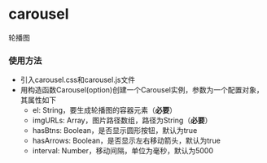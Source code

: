 # carousel
轮播图
### 使用方法
 - 引入carousel.css和carousel.js文件
 - 用构造函数Carousel(option)创建一个Carousel实例，参数为一个配置对象，其属性如下
   - el: String，要生成轮播图的容器元素（**必要**）
   - imgURLs: Array，图片路径数组，路径为String（**必要**）
   - hasBtns: Boolean，是否显示圆形按钮，默认为true
   - hasArrows: Boolean，是否显示左右移动箭头，默认为true
   - interval: Number，移动间隔，单位为毫秒，默认为5000
